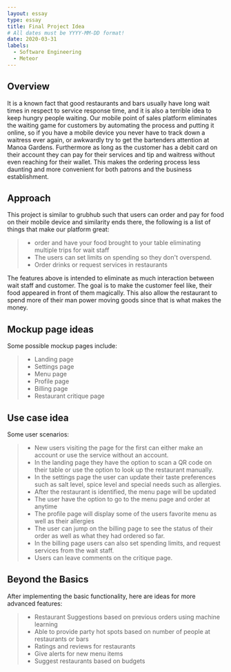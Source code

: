 ```yaml
---
layout: essay
type: essay
title: Final Project Idea
# All dates must be YYYY-MM-DD format!
date: 2020-03-31
labels:
  - Software Engineering
  - Meteor
---
```

## Overview

It is a known fact that good restaurants and bars usually have long wait times in respect to service response time, and it is also a terrible idea to keep hungry people waiting. Our mobile point of sales platform eliminates the waiting game for customers by automating the process and putting it online, so if you have a mobile device you never have to track down a waitress ever again, or awkwardly try to get the bartenders attention at Manoa Gardens. Furthermore as long as the customer has a debit card on their account they can pay for their services and tip and waitress without even reaching for their wallet. This makes the ordering process less daunting and more convenient for both patrons and the business establishment.  

## Approach

This project is similar to grubhub such that users can order and pay for food on their mobile device and similarity ends there, the following is a list of things that make our platform great:

> * order and have your food brought to your table eliminating multiple trips for wait staff 
> * The users can set limits on spending so they don't overspend.
> * Order drinks or request services in restaurants 

The features above is intended to eliminate as much interaction between wait staff and customer. The goal is to make the customer feel like, their food appeared in front of them magically. 
This also allow the restaurant to spend more of their man power moving goods since that is what makes the money. 
## Mockup page ideas
Some possible mockup pages include:
> * Landing page 
> * Settings page 
> * Menu page 
> * Profile page 
> * Billing page 
> * Restaurant critique page

## Use case idea
Some user scenarios:
> * New users visiting the page for the first can either make an account or use the service without an account.
> * In the landing page they have the option to scan a QR code on their table or use the option to look up the restaurant manually. 
> * In the settings page the user can update their taste preferences such as salt level, spice level and special needs such as allergies.  
> * After the restaurant is identified, the menu page will be updated
> * The user have the option to go to the menu page and order at anytime 
> * The profile page will display some of the users favorite menu as well as their allergies 
> * The user can jump on the billing page to see the status of their order as well as what they had ordered so far. 
> * In the billing page users can also set spending limits, and request services from the wait staff.
> * Users can leave comments on the critique page. 

## Beyond the Basics  
  
After implementing the basic functionality, here are ideas for more advanced features:
> * Restaurant Suggestions based on previous orders using machine learning
> * Able to provide party hot spots based on number of people at restaurants or bars
> * Ratings and reviews for restaurants 
> * Give alerts for new menu items 
> * Suggest restaurants based on budgets


